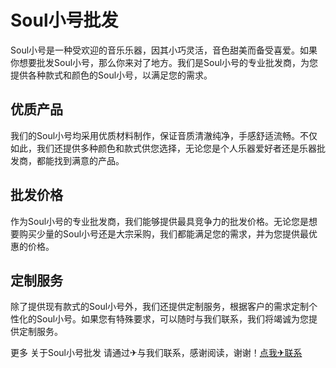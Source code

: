 # Soul小号批发

Soul小号是一种受欢迎的音乐乐器，因其小巧灵活，音色甜美而备受喜爱。如果你想要批发Soul小号，那么你来对了地方。我们是Soul小号的专业批发商，为您提供各种款式和颜色的Soul小号，以满足您的需求。

## 优质产品

我们的Soul小号均采用优质材料制作，保证音质清澈纯净，手感舒适流畅。不仅如此，我们还提供多种颜色和款式供您选择，无论您是个人乐器爱好者还是乐器批发商，都能找到满意的产品。

## 批发价格

作为Soul小号的专业批发商，我们能够提供最具竞争力的批发价格。无论您是想要购买少量的Soul小号还是大宗采购，我们都能满足您的需求，并为您提供最优惠的价格。

## 定制服务

除了提供现有款式的Soul小号外，我们还提供定制服务，根据客户的需求定制个性化的Soul小号。如果您有特殊要求，可以随时与我们联系，我们将竭诚为您提供定制服务。

更多 关于Soul小号批发 请通过✈与我们联系，感谢阅读，谢谢！[点我✈联系](https://c.k02.cc)